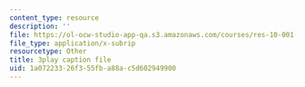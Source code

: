 ```yaml
---
content_type: resource
description: ''
file: https://ol-ocw-studio-app-qa.s3.amazonaws.com/courses/res-10-001-making-science-and-engineering-pictures-a-practical-guide-to-presenting-your-work-spring-2016/1a07223326f355fba88ac5d602949900_gmq2NACljMc.vtt
file_type: application/x-subrip
resourcetype: Other
title: 3play caption file
uid: 1a072233-26f3-55fb-a88a-c5d602949900
---
```

